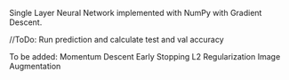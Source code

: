 Single Layer Neural Network implemented with NumPy with Gradient Descent.

//ToDo: Run prediction and calculate test and val accuracy

To be added:
Momentum Descent
Early Stopping
L2 Regularization
Image Augmentation